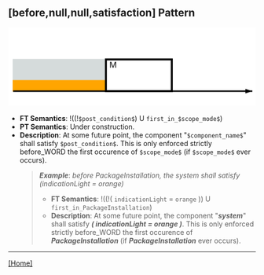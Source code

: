 ## [before,null,null,satisfaction] Pattern
![[before,null,null,satisfaction] Pattern](../../../_media/user-interface/examples/svgDiagrams/before_null_null_satisfaction.svg "[before,null,null,satisfaction] Pattern")
 * **FT Semantics**: !((!`$post_condition$`) U `first_in_$scope_mode$`)
 * **PT Semantics**: Under construction.
 * **Description**: At some future point, the component "`$component_name$`" shall satisfy `$post_condition$`. This is only enforced strictly before_WORD the first occurence of `$scope_mode$` (if `$scope_mode$` ever occurs).
   > **_Example_**: _before PackageInstallation,  the system shall   satisfy (indicationLight = orange)_   
   >  * **FT Semantics**: !((!( `indicationLight` = `orange` )) U `first_in_PackageInstallation`)
   >  * **Description**: At some future point, the component "**_system_**" shall satisfy **_( indicationLight = orange )_**. This is only enforced strictly before_WORD the first occurence of **_PackageInstallation_** (if **_PackageInstallation_** ever occurs).
***
[[Home]](../semantics.md)